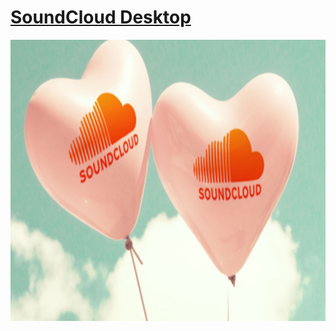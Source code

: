 # [SoundCloud Desktop](https://soundcloud.com)

<div align="center">
	<img type="image/jpeg" height="450"
		src="https://github.com/scdesktop/.github/blob/master/profile/assets/img/background.jpg" alt="SoundCloud Wallpaper"
	/>
</div>
